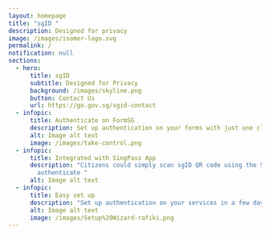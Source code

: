 ```yaml
---
layout: homepage
title: "sgID "
description: Designed for privacy
image: /images/isomer-logo.svg
permalink: /
notification: null
sections:
  - hero:
      title: sgID
      subtitle: Designed for Privacy
      background: /images/skyline.png
      button: Contact Us
      url: https://go.gov.sg/sgid-contact
  - infopic:
      title: Authenticate on FormSG
      description: Set up authentication on your forms with just one click
      alt: Image alt text
      image: /images/take-control.png
  - infopic:
      title: Integrated with SingPass App
      description: "Citizens could simply scan sgID QR code using the SingPass app to
        authenticate "
      alt: Image alt text
  - infopic:
      title: Easy set up
      description: "Set up authentication on your services in a few days with sgID "
      alt: Image alt text
      image: /images/Setup%20Wizard-rafiki.png
---
```

